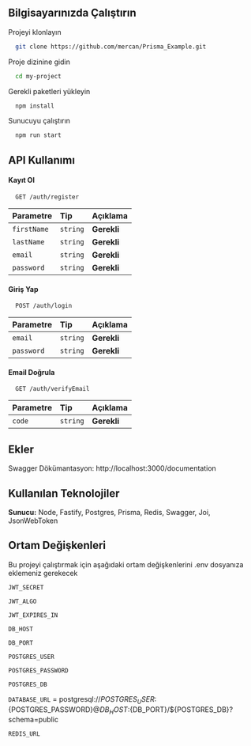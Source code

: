 ## Bilgisayarınızda Çalıştırın

Projeyi klonlayın

```bash
  git clone https://github.com/mercan/Prisma_Example.git
```

Proje dizinine gidin

```bash
  cd my-project
```

Gerekli paketleri yükleyin

```bash
  npm install
```

Sunucuyu çalıştırın

```bash
  npm run start
```

## API Kullanımı

#### Kayıt Ol

```http
  GET /auth/register
```

| Parametre   | Tip      | Açıklama    |
| :---------- | :------- | :---------- |
| `firstName` | `string` | **Gerekli** |
| `lastName`  | `string` | **Gerekli** |
| `email`     | `string` | **Gerekli** |
| `password`  | `string` | **Gerekli** |

#### Giriş Yap

```http
  POST /auth/login
```

| Parametre  | Tip      | Açıklama    |
| :--------- | :------- | :---------- |
| `email`    | `string` | **Gerekli** |
| `password` | `string` | **Gerekli** |

#### Email Doğrula

```http
  GET /auth/verifyEmail
```

| Parametre | Tip      | Açıklama    |
| :-------- | :------- | :---------- |
| `code`    | `string` | **Gerekli** |

## Ekler

Swagger Dökümantasyon: http://localhost:3000/documentation

## Kullanılan Teknolojiler

**Sunucu:** Node, Fastify, Postgres, Prisma, Redis, Swagger, Joi, JsonWebToken

## Ortam Değişkenleri

Bu projeyi çalıştırmak için aşağıdaki ortam değişkenlerini .env dosyanıza eklemeniz gerekecek

`JWT_SECRET`

`JWT_ALGO`

`JWT_EXPIRES_IN`

`DB_HOST`

`DB_PORT`

`POSTGRES_USER`

`POSTGRES_PASSWORD`

`POSTGRES_DB`

`DATABASE_URL` = postgresql://${POSTGRES_USER}:${POSTGRES_PASSWORD}@${DB_HOST}:${DB_PORT}/${POSTGRES_DB}?schema=public

`REDIS_URL`
